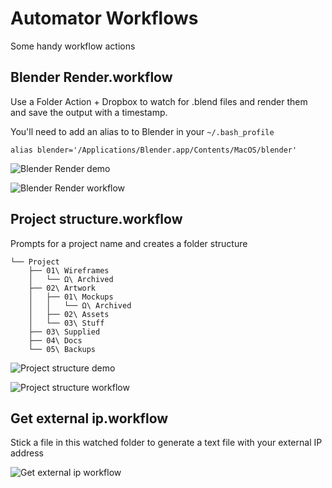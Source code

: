 # Automator Workflows

Some handy workflow actions

## Blender Render.workflow

Use a Folder Action + Dropbox to watch for .blend files and render them and save the output with a timestamp.

You'll need to add an alias to to Blender in your `~/.bash_profile`

`alias blender='/Applications/Blender.app/Contents/MacOS/blender'`

![Blender Render demo](https://raw.githubusercontent.com/blackspikeltd/Automator-Workflows/master/Screenshots/blender%20render.gif?raw=true)

![Blender Render workflow](https://raw.githubusercontent.com/blackspikeltd/Automator-Workflows/master/Screenshots/blender%20render.png?raw=true)

## Project structure.workflow

Prompts for a project name and creates a folder structure

````
└── Project
    ├── 01\ Wireframes
    │   └── Ω\ Archived
    ├── 02\ Artwork
    │   ├── 01\ Mockups
    │   │   └── Ω\ Archived
    │   ├── 02\ Assets
    │   └── 03\ Stuff
    ├── 03\ Supplied
    ├── 04\ Docs
    └── 05\ Backups
````

![Project structure demo](https://raw.githubusercontent.com/blackspikeltd/Automator-Workflows/master/Screenshots/Project%20structure.gif?raw=true)

![Project structure workflow](https://raw.githubusercontent.com/blackspikeltd/Automator-Workflows/master/Screenshots/Project%20structure.png?raw=true)

## Get external ip.workflow

Stick a file in this watched folder to generate a text file with your external IP address

![Get external ip workflow](https://raw.githubusercontent.com/blackspikeltd/Automator-Workflows/master/Screenshots/get%20external%20ip.png?raw=true)
